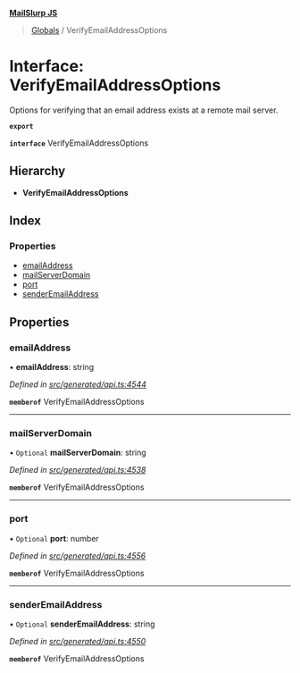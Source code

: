**[MailSlurp JS](../README.md)**

> [Globals](../README.md) / VerifyEmailAddressOptions

# Interface: VerifyEmailAddressOptions

Options for verifying that an email address exists at a remote mail server.

**`export`** 

**`interface`** VerifyEmailAddressOptions

## Hierarchy

* **VerifyEmailAddressOptions**

## Index

### Properties

* [emailAddress](verifyemailaddressoptions.md#emailaddress)
* [mailServerDomain](verifyemailaddressoptions.md#mailserverdomain)
* [port](verifyemailaddressoptions.md#port)
* [senderEmailAddress](verifyemailaddressoptions.md#senderemailaddress)

## Properties

### emailAddress

•  **emailAddress**: string

*Defined in [src/generated/api.ts:4544](https://github.com/mailslurp/mailslurp-client/blob/8d5c17f/src/generated/api.ts#L4544)*

**`memberof`** VerifyEmailAddressOptions

___

### mailServerDomain

• `Optional` **mailServerDomain**: string

*Defined in [src/generated/api.ts:4538](https://github.com/mailslurp/mailslurp-client/blob/8d5c17f/src/generated/api.ts#L4538)*

**`memberof`** VerifyEmailAddressOptions

___

### port

• `Optional` **port**: number

*Defined in [src/generated/api.ts:4556](https://github.com/mailslurp/mailslurp-client/blob/8d5c17f/src/generated/api.ts#L4556)*

**`memberof`** VerifyEmailAddressOptions

___

### senderEmailAddress

• `Optional` **senderEmailAddress**: string

*Defined in [src/generated/api.ts:4550](https://github.com/mailslurp/mailslurp-client/blob/8d5c17f/src/generated/api.ts#L4550)*

**`memberof`** VerifyEmailAddressOptions
